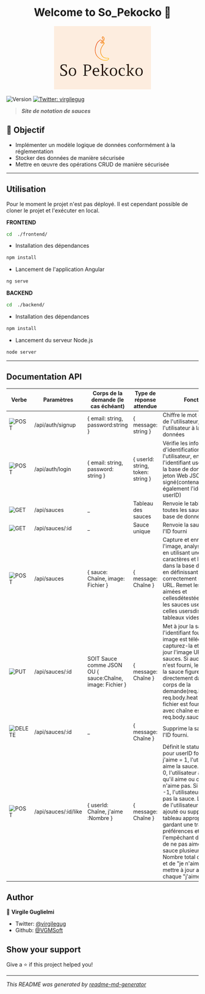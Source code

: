 <h1 align="center">Welcome to So_Pekocko 👋</h1>
<p align="center">
    <img src="logo.png" alt="logo So Pekocko"/>
</p>
<p>
  <img alt="Version" src="https://img.shields.io/badge/version-0.0.0-blue.svg?cacheSeconds=2592000" />
  <a href="https://twitter.com/virgilegug" target="_blank">
    <img alt="Twitter: virgilegug" src="https://img.shields.io/twitter/follow/virgilegug.svg?style=social" />
  </a>
</p>

> ***Site de notation de sauces***

## 🎯 Objectif

* Implémenter un modèle logique de données conformément à la réglementation
* Stocker des données de manière sécurisée
* Mettre en œuvre des opérations CRUD de manière sécurisée

***

## Utilisation

Pour le moment le projet n'est pas déployé. Il est cependant possible de cloner le projet et l'exécuter en local.

**FRONTEND**

```sh
cd  ./frontend/
```

* Installation des dépendances

```sh
npm install
```

* Lancement de l'application Angular

```sh
ng serve
```

**BACKEND**

```sh
cd  ./backend/
```

* Installation des dépendances

```sh
npm install
```

* Lancement du serveur Node.js

```sh
node server
```

***

## Documentation API

|Verbe|Paramètres|Corps de la demande (le cas échéant)|Type de réponse attendue|Fonction
|---|---|---|---|---|
|<img alt="POST" src="https://img.shields.io/badge/-POST-blue"/>|/api/auth/signup|{ email: string, password:string }|{ message: string }|Chiffre le mot de passe de l'utilisateur, ajoute l'utilisateur à la base de données|
|<img alt="POST" src="https://img.shields.io/badge/-POST-blue"/>|/api/auth/login|{ email: string, password: string }|{ userId: string, token: string }|Vérifie les informations d'identification de l'utilisateur, en renvoyant l'identifiant userID depuis la base de données et un jeton Web JSON signé(contenant également l'identifiant userID)
|<img alt="GET" src="https://img.shields.io/badge/-GET-blue"/>|/api/sauces|_|Tableau des sauces|Renvoie le tableau de toutes les sauces dans la base de données|
|<img alt="GET" src="https://img.shields.io/badge/-GET-blue"/>|/api/sauces/:id|_|Sauce unique|Renvoie la sauce avec l'ID fourni|
|<img alt="POST" src="https://img.shields.io/badge/-POST-blue"/>|/api/sauces|{ sauce: Chaîne, image: Fichier }|{ message: Chaîne }|Capture et enregistre l'image, analyse la sauce en utilisant une chaîne de caractères et l'enregistre dans la base de données, en définissant correctement son image URL. Remet les sauces aimées et cellesdétestées à 0, et les sauces usersliked et celles usersdisliked aux tableaux vides.|
|<img alt="PUT" src="https://img.shields.io/badge/-PUT-blue"/>|/api/sauces/:id|SOIT Sauce comme JSON OU { sauce:Chaîne, image: Fichier }|{ message: Chaîne }|Met à jour la sauce avec l'identifiant fourni. Si une image est téléchargée, capturez-la et mettez à jour l'image URL des sauces. Si aucun fichier n'est fourni, les détails de la sauce figurent directement dans le corps de la demande(req.body.name, req.body.heat etc). Si un fichier est fourni, la sauce avec chaîne est en req.body.sauce.|
|<img alt="DELETE" src="https://img.shields.io/badge/-DELETE-blue"/>|/api/sauces/:id|_|{ message: Chaîne }|Supprime la sauce avec l'ID fourni.|
|<img alt="POST" src="https://img.shields.io/badge/-POST-blue"/>|/api/sauces/:id/like|{ userId: Chaîne, j'aime :Nombre }|{ message: Chaîne }|Définit le statut "j'aime" pour userID fourni. Si j'aime = 1, l'utilisateur aime la sauce. Si j'aime = 0, l'utilisateur annule ce qu'il aime ou ce qu'il n'aime pas. Si j'aime = -1, l'utilisateur n'aime pas la sauce. L'identifiant de l'utilisateur doit être ajouté ou supprimé du tableau approprié, en gardant une trace de ses préférences et en l'empêchant d'aimer ou de ne pas aimer la même sauce plusieurs fois. Nombre total de "j'aime" et de "je n'aime pas" à mettre à jour avec chaque "j'aime".|



## Author

👤 **Virgile Guglielmi**

* Twitter: [@virgilegug](https://twitter.com/virgilegug)
* Github: [@VGMSoft](https://github.com/VGMSoft)

## Show your support

Give a ⭐️ if this project helped you!

***
_This README was generated by [readme-md-generator](https://github.com/kefranabg/readme-md-generator)_
